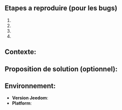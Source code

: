 ## Etapes a reproduire (pour les bugs)
1.
2.
3.
4.

## Contexte:

## Proposition de solution (optionnel):

## Environnement:
* **Version Jeedom**: 
* **Platform**: 
